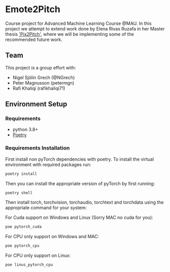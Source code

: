 # Emote2Pitch

Course project for Advanced Machine Learning Course @MAU. In this project we attempt to extend work done by Elena Rivas Ruzafa in her Master thesis ['Pix2Pitch'](https://oa.upm.es/63694/1/TFM_ELENA_RIVAS_RUZAFA.pdf), where we will be implementing some of the recommended future work. 


## Team
This project is a group effort with:

- Nigel Sjölin Grech (@NGrech)
- Peter Magnusson (petermgn)
- Rafi Khaliqi (rafikhaliqi71)


## Environment Setup

### Requirements
- python 3.8+
- [Poetry](https://python-poetry.org/)

### Requirements Installation

First install non pyTorch dependencies with poetry.
To install the virtual environment with required packages run:

```bash
poetry install 
```

Then you can install the appropriate version of pyTorch by first running: 

```bash
poetry shell 
```

Then install torch, torchvision, torchaudio, torchtext and torchdata using the appropriate command for your system:

For Cuda support on Windows and Linux (Sorry MAC no cuda for you):

```bash
poe pytorch_cuda
```

For CPU only support on Windows and MAC:

```bash
poe pytorch_cpu
```

For CPU only support on Linux:

```bash
poe linus_pytorch_cpu
```